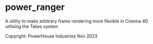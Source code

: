 # power_ranger
A utility to make arbitrary frame rendering more flexible in Cinema 4D utilising the Takes system

Copyright: PowerHouse Industries Nov 2023
